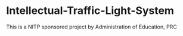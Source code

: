 # Intellectual-Traffic-Light-System
This is a NITP sponsored project by Administration of Education, PRC
